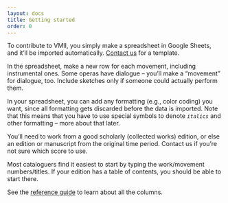 ```yaml
---
layout: docs 
title: Getting started
order: 0
---
```


To contribute to <span class="acronym">VMII</span>, you simply make a spreadsheet in Google Sheets, and it’ll be imported automatically. <a href="mailto:contact@vmii.org">Contact us</a> for a template.

In the spreadsheet, make a new row for each movement, including instrumental ones. Some operas have dialogue – you’ll make a “movement” for dialogue, too. Include sketches only if someone could actually perform them.

In your spreadsheet, you can add any formatting (e.g., color coding) you want, since all formatting gets discarded before the data is imported. Note that this means that you have to use special symbols to denote <code>_italics_</code> and other formatting – more about that later.

You’ll need to work from a good scholarly (collected works) edition, or else an edition or manuscript from the original time period. Contact us if you’re not sure which score to use.

Most cataloguers find it easiest to start by typing the work/movement numbers/titles. If your edition has a table of contents, you should be able to start there.

See the [reference guide](/docs/reference) to learn about all the columns.